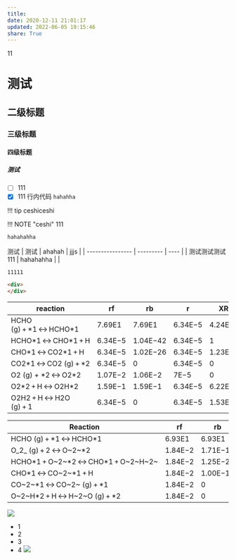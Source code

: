 ```yaml
---
title: 
date: 2020-12-11 21:01:17
updated: 2022-06-05 19:15:46
share: True
---
```

11

# 测试

## 二级标题

### 三级标题

#### 四级标题

##### 测试

- [ ] 111
- [x] 111
行内代码 `hahahha`

!!! tip
	ceshiceshi

!!! NOTE "ceshi"
	111
	

```python:main.py
hahahahha
```


测试
| 测试             | ahahah    | jjjs |
| ---------------- | --------- | ---- |
| 测试测试测试 111 | hahahahha |      |

	11111

```html
<div>
</div>
```


| reaction                 | rf      | rb       | r       | XRC      |
| ------------------------ | ------- | -------- | ------- | -------- |
| HCHO (g) + \*1 ↔ HCHO\*1 | 7.69E1  | 7.69E1   | 6.34E−5 | 4.24E−14 |
| HCHO\*1 ↔ CHO\*1 + H     | 6.34E−5 | 1.04E−42 | 6.34E−5 | 1        |
| CHO\*1 ↔ CO2\*1 + H      | 6.34E−5 | 1.02E−26 | 6.34E−5 | 1.23E−4  |
| CO2\*1 ↔ CO2 (g) + \*2   | 6.34E−5 | 0        | 6.34E−5 | 0        |
| O2 (g) + \*2 ↔ O2\*2     | 1.07E−2 | 1.06E−2  | 7E−5    | 0        |
| O2\*2 + H ↔ O2H\*2       | 1.59E−1 | 1.59E−1  | 6.34E−5 | 6.22E−10 |
| O2H2 + H ↔ H2O (g) + 1   | 6.34E−5 | 0        | 6.34E−5 | 1.53E−4  |

| Reaction                              | rf      | rb       | r       | XRC      |
| ------------------------------------- | ------- | -------- | ------- | -------- |
| HCHO (g) + \*1 ↔ HCHO\*1              | 6.93E1  | 6.93E1   | 1.84E−2 | 0        |
| O_2_ (g) + 2 ↔ O~2~\*2                | 1.84E−2 | 1.71E−12 | 1.84E−2 | 3.46E−10 |
| HCHO\*1 + O~2~\*2 ↔ CHO\*1 + O~2~H~2~ | 1.84E−2 | 1.25E−28 | 1.84E−2 | 1.33E−12 |
| CHO\*1 ↔ CO~2~\*1 + H                 | 1.84E−2 | 1.00E−16 | 1.84E−2 | 1        |
| CO~2~\*1 ↔ CO~2~ (g) + \*1            | 1.84E−2 | 0        | 1.84E−2 | 5.7E−15  |
| O~2~H\*2 + H ↔ H~2~O (g) + \*2        | 1.84E−2 | 0        | 1.84E−2 | 3.28E−10 |

![](../tmp/assets/testDrawio.drawio.svg)
- 1
- 2
- 3
- 4
![](assets/Pasted%20image%2020220605191544.png)